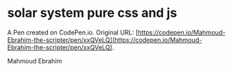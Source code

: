 # solar system pure css and js

A Pen created on CodePen.io. Original URL: [https://codepen.io/Mahmoud-Ebrahim-the-scripter/pen/xxQVeLQ](https://codepen.io/Mahmoud-Ebrahim-the-scripter/pen/xxQVeLQ).

Mahmoud Ebrahim 